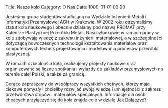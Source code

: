 Title: Nasze koło
Category: O Nas
Date: 1000-01-01 00:00

Jesteśmy grupą studentów studiującą na Wydziale Inżynierii Metali i Informatyki Przemysłowej AGH w Krakowie.
W 2002 roku otrzymaliśmy statut koła naukowego i obecnie działamy pod nazwą PROMAT przy Katedrze Plastycznej Przeróbki Metali.
Nasi członkowie w ramach pracy w kole zdobywają wiedzę z zakresu inżynierii materiałowej, a w szczególności dotyczącą nowoczesnych technologii kształtowania materiałów oraz komputerowych technik projektowania i modelowania procesów przeróbki plastycznej.

W ramach działalności koła, realizujemy projekty naukowe oraz organizowane są liczne spotkania i wyjazdy do zakładów przemysłowych na terenie całej Polski, a także za granicę.

Gorąco zapraszamy do współpracy wszystkich chętnych, którzy maja ciekawe pomysły i chcieliby rozwijać swoją wiedzę i umiejętności z zakresu przetwórstwa stopów i materiałów specjalnych.
Informacje dla osób chcących przyłączyć się do koła znajdziecie w dziale [Jak Dołączyć?](./jak-dolaczyc.html)
